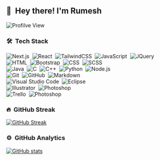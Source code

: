 ## 👋 &nbsp;Hey there! I'm Rumesh

![Profilve View](https://komarev.com/ghpvc/?username=rumeshudash&label=Profile%20views&color=0e75b6&style=for-the-badge)

### 🛠 &nbsp;Tech Stack
![Next.js](https://img.shields.io/badge/-Next.js-05122A?style=for-the-badge&logo=next.js)&nbsp;
![React](https://img.shields.io/badge/-React-05122A?style=for-the-badge&logo=react)&nbsp;
![TailwindCSS](https://img.shields.io/badge/-TailwindCSS-05122A?style=for-the-badge&logo=tailwindcss)&nbsp;
![JavaScript](https://img.shields.io/badge/-JavaScript-05122A?style=for-the-badge&logo=javascript)&nbsp;
![JQuery](https://img.shields.io/badge/-JQuery-05122A?style=for-the-badge&logo=jquery)&nbsp;\
![HTML](https://img.shields.io/badge/-HTML-05122A?style=for-the-badge&logo=HTML5)&nbsp;
![Bootstrap](https://img.shields.io/badge/-Bootstrap-05122A?style=for-the-badge&logo=bootstrap&logoColor=563D7C)&nbsp;
![CSS](https://img.shields.io/badge/-CSS-05122A?style=for-the-badge&logo=CSS3&logoColor=1572B6)&nbsp;
![SCSS](https://img.shields.io/badge/-SCSS-05122A?style=for-the-badge&logo=SASS&logoColor=cd6799)&nbsp;\
![Java](https://img.shields.io/badge/-Java-05122A?style=for-the-badge&logo=Java&logoColor=FFA518)&nbsp;
![C](https://img.shields.io/badge/-C-05122A?style=for-the-badge&logo=C&logoColor=A8B9CC)&nbsp;
![C++](https://img.shields.io/badge/-C++-05122A?style=for-the-badge&logo=C%2B%2B&logoColor=00599C)&nbsp;
![Python](https://img.shields.io/badge/-Python-05122A?style=for-the-badge&logo=python)&nbsp;
![Node.js](https://img.shields.io/badge/-Node.js-05122A?style=for-the-badge&logo=node.js)&nbsp;\
![Git](https://img.shields.io/badge/-Git-05122A?style=for-the-badge&logo=git)&nbsp;
![GitHub](https://img.shields.io/badge/-GitHub-05122A?style=for-the-badge&logo=github)&nbsp;
![Markdown](https://img.shields.io/badge/-Markdown-05122A?style=for-the-badge&logo=markdown)&nbsp;\
![Visual Studio Code](https://img.shields.io/badge/-Visual%20Studio%20Code-05122A?style=for-the-badge&logo=visual-studio-code&logoColor=007ACC)&nbsp;
![Eclipse](https://img.shields.io/badge/-Eclipse-05122A?style=for-the-badge&logo=eclipse-ide&logoColor=2C2255)&nbsp;\
![Illustrator](https://img.shields.io/badge/-Illustrator-05122A?style=for-the-badge&logo=adobe-illustrator)&nbsp;
![Photoshop](https://img.shields.io/badge/-Photoshop-05122A?style=for-the-badge&logo=adobe-photoshop)&nbsp;\
![Trello](https://img.shields.io/badge/-Trello-05122A?style=for-the-badge&logo=trello)&nbsp;
![Photoshop](https://img.shields.io/badge/-Photoshop-05122A?style=for-the-badge&logo=adobe-photoshop)&nbsp;

### 🔥 &nbsp;GitHub Streak
[![GitHub Streak](https://github-readme-streak-stats.herokuapp.com?user=rumeshudash&theme=dracula&hide_border=true&date_format=M%20j%5B%2C%20Y%5D)](https://github.com/rumeshudash)

### ⚙️ &nbsp;GitHub Analytics
[![GitHub stats](https://github-readme-stats.vercel.app/api/?username=rumeshudash&show_icons=true&hide_border=true&theme=dracula)](https://github.com/rumeshudash)

<!--
**rumeshudash/rumeshudash** is a ✨ _special_ ✨ repository because its `README.md` (this file) appears on your GitHub profile.

Here are some ideas to get you started:

- 🔭 I’m currently working on ...
- 🌱 I’m currently learning ...
- 👯 I’m looking to collaborate on ...
- 🤔 I’m looking for help with ...
- 💬 Ask me about ...
- 📫 How to reach me: ...
- 😄 Pronouns: ...
- ⚡ Fun fact: ...
-->
